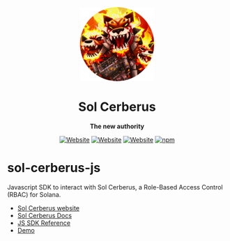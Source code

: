 <div align="center">
  <img height="170x" src="https://raw.githubusercontent.com/AnderUstarroz/sol-cerberus-website/main/public/images/logo.webp" />

  <h1>Sol Cerberus</h1>
    <p>
        <strong>The new authority</strong>
    </p>
    <p>
        <a href="https://solcerberus.com/"><img alt="Website" src="https://img.shields.io/website?up_message=online&url=http%3A%2F%2Fsolcerberus.com%2F"></a>
        <a href="https://js-sdk.solcerberus.com/"><img alt="Website" src="https://img.shields.io/website?down_message=offline&label=docs&up_color=blueviolet&up_message=online&url=https%3A%2F%2Fdocs.solcerberus.com%2F"></a>
        <a href="https://demo.solcerberus.com/?id=CeRb3rUsMaSMgQDAanF9S5Fgk75ShELtECtvjPsb2fEj"><img alt="Website" src="https://img.shields.io/website?down_message=offline&label=demo&up_color=yellow&up_message=online&url=https%3A%2F%2Fdemo.solcerberus.com%2F"></a>
        <a href="https://www.npmjs.com/package/sol-cerberus-js"><img alt="npm" src="https://img.shields.io/npm/v/sol-cerberus-js?color=blue"></a>
    </p>
</div>

# sol-cerberus-js

Javascript SDK to interact with Sol Cerberus, a Role-Based Access Control (RBAC) for Solana.

- [Sol Cerberus website](https://solcerberus.com/)
- [Sol Cerberus Docs](https://docs.solcerberus.com/)
- [JS SDK Reference](https://js-sdk.solcerberus.com/)
- [Demo](https://demo.solcerberus.com/)
